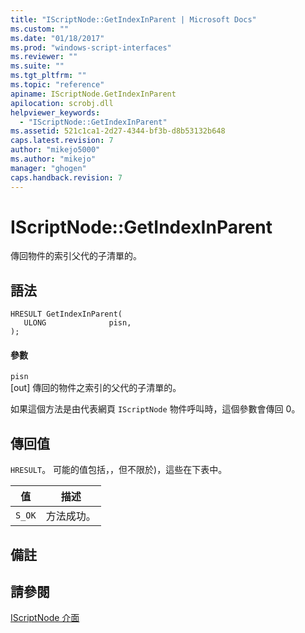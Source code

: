 ```yaml
---
title: "IScriptNode::GetIndexInParent | Microsoft Docs"
ms.custom: ""
ms.date: "01/18/2017"
ms.prod: "windows-script-interfaces"
ms.reviewer: ""
ms.suite: ""
ms.tgt_pltfrm: ""
ms.topic: "reference"
apiname: IScriptNode.GetIndexInParent
apilocation: scrobj.dll
helpviewer_keywords: 
  - "IScriptNode::GetIndexInParent"
ms.assetid: 521c1ca1-2d27-4344-bf3b-d8b53132b648
caps.latest.revision: 7
author: "mikejo5000"
ms.author: "mikejo"
manager: "ghogen"
caps.handback.revision: 7
---
```

# IScriptNode::GetIndexInParent
傳回物件的索引父代的子清單的。  
  
## 語法  
  
```  
HRESULT GetIndexInParent(  
   ULONG              pisn,  
);  
```  
  
#### 參數  
 `pisn`  
 \[out\] 傳回的物件之索引的父代的子清單的。  
  
 如果這個方法是由代表網頁 `IScriptNode` 物件呼叫時，這個參數會傳回 0。  
  
## 傳回值  
 `HRESULT`。  可能的值包括，，但不限於\)，這些在下表中。  
  
|值|描述|  
|-------|--------|  
|`S_OK`|方法成功。|  
  
## 備註  
  
## 請參閱  
 [IScriptNode 介面](../../winscript/reference/iscriptnode-interface.md)